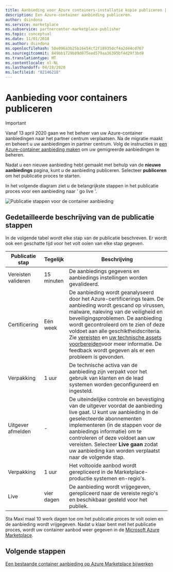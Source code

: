 ```yaml
---
title: Aanbieding voor Azure containers-installatie kopie publiceren | Azure Marketplace
description: Een Azure-container aanbieding publiceren.
author: dsindona
ms.service: marketplace
ms.subservice: partnercenter-marketplace-publisher
ms.topic: conceptual
ms.date: 11/01/2018
ms.author: dsindona
ms.openlocfilehash: 58e096a3b25b16e54cf2f18935dcf4a2d44cd767
ms.sourcegitcommit: 849bb1729b89d075eed579aa36395bf4d29f3bd9
ms.translationtype: MT
ms.contentlocale: nl-NL
ms.lasthandoff: 04/28/2020
ms.locfileid: "82146218"
---
```

# <a name="publish-container-offer"></a>Aanbieding voor containers publiceren

> [!IMPORTANT]
> Vanaf 13 april 2020 gaan we het beheer van uw Azure-container aanbiedingen naar het partner centrum verplaatsen. Na de migratie maakt en beheert u uw aanbiedingen in partner centrum. Volg de instructies in [een Azure-container aanbieding maken](https://docs.microsoft.com/azure/marketplace/partner-center-portal/create-azure-container-offer) om uw gemigreerde aanbiedingen te beheren.

 Nadat u een nieuwe aanbieding hebt gemaakt met behulp van de **nieuwe aanbiedings** pagina, kunt u de aanbieding publiceren. Selecteer **publiceren** om het publicatie proces te starten.

In het volgende diagram ziet u de belangrijkste stappen in het publicatie proces voor een aanbieding naar ' go live '.

![Publicatie stappen voor de container aanbieding](./media/offer-publishing-steps.png)

## <a name="detailed-description-of-publishing-steps"></a>Gedetailleerde beschrijving van de publicatie stappen

In de volgende tabel wordt elke stap van de publicatie beschreven. Er wordt ook een geschatte tijd voor het volt ooien van elke stap gegeven.


|  **Publicatie stap**           | **Tegelijk**    | **Beschrijving**                                                            |
|  -------------------           | --------    | ---------------                                                            |
| Vereisten valideren         | 15 minuten   | De aanbiedings gegevens en aanbiedings instellingen worden gevalideerd.                        |
| Certificering                  | Eén week | De aanbieding wordt geanalyseerd door het Azure-certificerings team. De aanbieding wordt gescand op virussen, malware, naleving van de veiligheid en beveiligingsproblemen. De aanbieding wordt gecontroleerd om te zien of deze voldoet aan alle geschiktheidscriteria. Zie [vereisten](./cpp-prerequisites.md) en [uw technische assets voorbereiden](./cpp-create-technical-assets.md)voor meer informatie. De feedback wordt gegeven als er een probleem is gevonden. |
| Verpakking | 1 uur  | De technische activa van de aanbieding zijn verpakt voor het gebruik van klanten en de lead systemen worden geconfigureerd en ingesteld. |
|  Uitgever afmelden             |  -        | De uiteindelijke controle en bevestiging van de uitgever voordat de aanbieding live gaat. U kunt uw aanbieding in de geselecteerde abonnementen implementeren (in de stappen voor de aanbiedings informatie) om te controleren of deze voldoet aan uw vereisten.  Selecteer **Live gaan** zodat uw aanbieding kan worden verplaatst naar de volgende stap. |
| Verpakking                 | 1 uur | Het voltooide aanbod wordt gerepliceerd in de Marketplace-productie systemen en-regio's. | 
| Live                           | vier dagen |De aanbieding wordt vrijgegeven, gerepliceerd naar de vereiste regio's en beschikbaar gesteld voor het publiek. |

Sta Maxi maal 10 werk dagen toe om het publicatie proces te volt ooien en de aanbieding wordt vrijgegeven. Nadat u klaar bent met het publicatie proces, wordt uw container aanbod weer gegeven in de [Microsoft Azure Marketplace](https://azuremarketplace.microsoft.com/marketplace/apps/category/internet-of-things?page=1&subcategories=iot-edge-modules).

## <a name="next-steps"></a>Volgende stappen

[Een bestaande container aanbieding op Azure Marketplace bijwerken](./cpp-update-existing-offer.md)
